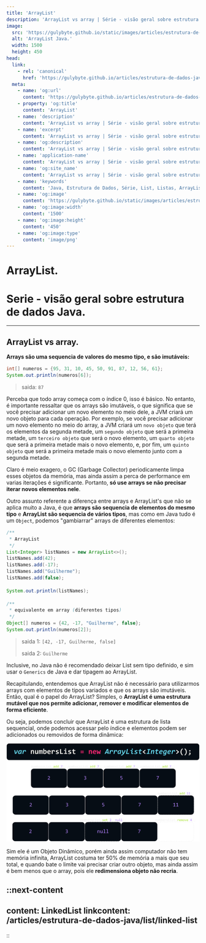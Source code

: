 ```yaml
---
title: 'ArrayList'
description: 'ArrayList vs array | Série - visão geral sobre estrutura de dados Java.'
image:
  src: 'https://gulybyte.github.io/static/images/articles/estrutura-de-dados-java/array-list.png'
  alt: 'ArrayList Java.'
  width: 1500
  height: 450
head:
  link:
    - rel: 'canonical'
      href: 'https://gulybyte.github.io/articles/estrutura-de-dados-java'
  meta:
    - name: 'og:url'
      content: 'https://gulybyte.github.io/articles/estrutura-de-dados-java'
    - property: 'og:title'
      content: 'ArrayList'
    - name: 'description'
      content: 'ArrayList vs array | Série - visão geral sobre estrutura de dados Java.'
    - name: 'excerpt'
      content: 'ArrayList vs array | Série - visão geral sobre estrutura de dados Java.'
    - name: 'og:description'
      content: 'ArrayList vs array | Série - visão geral sobre estrutura de dados Java.'
    - name: 'application-name'
      content: 'ArrayList vs array | Série - visão geral sobre estrutura de dados Java.'
    - name: 'og:site_name'
      content: 'ArrayList vs array | Série - visão geral sobre estrutura de dados Java.'
    - name: 'keywords'
      content: 'Java, Estrutura de Dados, Série, List, Listas, ArrayList, ArrayList vs array'
    - name: 'og:image'
      content: 'https://gulybyte.github.io/static/images/articles/estrutura-de-dados-java/array-list.png'
    - name: 'og:image:width'
      content: '1500'
    - name: 'og:image:height'
      content: '450'
    - name: 'og:image:type'
      content: 'image/png'
---
```


# ArrayList.

<h1 style="text-align: left; padding: 0em 0em !important; font-size: 2em">Serie - visão geral sobre estrutura de dados Java.</h1>

---

## ArrayList vs array.

**Arrays são uma sequencia de valores do mesmo tipo, e são imutáveis:**

```java
int[] numeros = {95, 31, 10, 45, 50, 91, 87, 12, 56, 61};
System.out.println(numeros[6]);
```
> saida: `87`

Perceba que todo array começa com o índice 0, isso é básico. No entanto,
é importante ressaltar que os arrays são imutáveis, o que significa que se você precisar
adicionar um novo elemento no meio dele, a JVM criará um novo objeto para cada operação.
Por exemplo, se você precisar adicionar um novo elemento no meio do array, a JVM criará
um `novo objeto` que terá os elementos da segunda metade, um
`segundo objeto` que será a primeira metade, um `terceiro objeto`
que será o novo elemento, um `quarto objeto` que será a primeira metade mais o
novo elemento, e, por fim, um `quinto objeto` que será a primeira
metade mais o novo elemento junto com a segunda metade.

Claro é meio exagero, o <span title="Garbage Collector">GC</span> (Garbage Collector) periodicamente
limpa esses objetos da memória, mas ainda assim a perca de performance em varias iterações é
significante. Portanto, **só use arrays se não precisar iterar novos elementos nele**.

Outro assunto referente a diferença entre arrays e ArrayList's que não se aplica
muito a Java, é que **arrays são sequencia de elementos do mesmo tipo** e **ArrayList
são sequencia de vários tipos**, mas como em Java tudo é um `Object`, podemos "gambiarrar"
arrays de diferentes elementos:

```java
/**
 * ArrayList
 */
List<Integer> listNames = new ArrayList<>();
listNames.add(42);
listNames.add(-17);
listNames.add("Guilherme");
listNames.add(false);

System.out.println(listNames);

/**
 * equivalente em array (diferentes tipos)
 */
Object[] numeros = {42, -17, "Guilherme", false};
System.out.println(numeros[2]);
```

> saida 1: `[42, -17, Guilherme, false]` <p>saida 2: `Guilherme` </p>

Inclusive, no Java não é recomendado deixar List sem tipo definido, e sim usar o `Generics` de Java e dar tipagem ao ArrayList.

Recapitulando, entendemos que ArrayList não é necessário para utilizarmos arrays com
elementos de tipos variados e que os arrays são imutáveis. Então, qual é o papel do ArrayList?
Simples, o **ArrayList é uma estrutura mutável que nos permite adicionar, remover e modificar
elementos de forma eficiente**.

Ou seja, podemos concluir que ArrayList é uma estrutura de lista sequencial,
onde podemos acessar pelo índice e elementos podem ser adicionados ou removidos de forma dinâmica:

![ArrayList Java](/static/images/articles/estrutura-de-dados-java/array-list.png)

Sim ele é um Objeto Dinâmico, porém ainda assim computador não tem memória infinita,
ArrayList costuma ter 50% de memória a mais que seu total, e quando bate o limite vai precisar criar
outro objeto, mas ainda assim é bem menos que o array, pois ele **redimensiona objeto não recria**.

::next-content
---
content: LinkedList
linkcontent: /articles/estrutura-de-dados-java/list/linked-list
---
::
